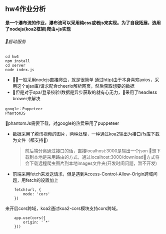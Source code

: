 ## hw4作业分析

#### 是一个瀑布流的作业，瀑布流可以采用纯css或者js来实现。为了自我拓展，选用了nodejs(koa2框架)爬虫+js实现
###### 启动服务
```
cd hw4
npm install
cd server
node index.js
```
* 一般采用nodejs直接爬虫，就是很简单 通过http(由于本身喜欢axios，采用这个ajax库)请求配合cheerio解析网页，然后获取想要的数据
* 但是对于spa/登录校验/数据是异步获取的就有心无力，采用了headless brower来解决
```
google：Puppeteer
PhantomJS
```
phantomJs需要下载，对google的热爱采用了puppeteer
* 数据采用了腾讯视频的图片，两种处理，一种通过koa2输出为接口/fs库下载为文件（都支持）
    >前后端分离通过接口的话，直接localhost:3000是输出一个json
    >想下载到本地是采用路由的方式，通过localhost:3000/download方式将会下载远程爬虫图片到本地images文件夹(开发时间问题，暂不开发)
* 前端采用fetch来发送请求，但是遇到Access-Control-Allow-Origin跨域问题，用fetch的设置加上
```
    fetch(url, {
        mode: 'cors'
    })
```
来开启cors跨域，koa2通过koa2-cors模块支持cors跨域。
```
    app.use(cors({
        origin: '`*'
    }))
```

    